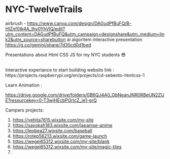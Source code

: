 # NYC-TwelveTrails
airbrush - https://www.canva.com/design/DAGudPfBuFQ/B-HIZnf0tk4A_thv0YhVlQ/edit?utm_content=DAGudPfBuFQ&utm_campaign=designshare&utm_medium=link2&utm_source=sharebutton
ai algoritem interactive presentation https://g.co/gemini/share/7d35cd0d1bed



Presentations about Html CSS JS for my NYC students 😎

</br>
Interactive experiance to start building websits link : </br> https://projects.raspberrypi.org/en/projects/cd-sebento-htmlcss-1
</br>

Learn Animation :</br>

https://drive.google.com/drive/folders/0B6QJ4A0_ObNeanJNR0RBeUN2ZUE?resourcekey=0-T3wjHEcbPGrIcZ_ie1-grQ


Campers projects:
1. https://yehita7615.wixsite.com/my-site
2. https://savokah183.wixsite.com/japanise-anime
3. https://leobea27.wixsite.com/baseball
4. https://rotep56213.wixsite.com/game-launch
5. https://wegej65312.wixsite.com/my-site/blank
6. https://wegej65312.wixsite.com/my-site/magic-tiles
7. 
   

